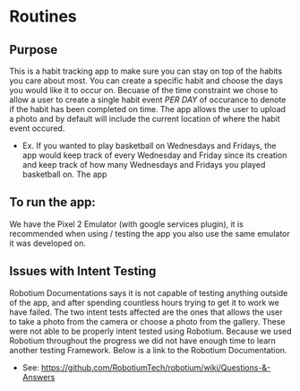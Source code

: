 # Routines


## Purpose 
This is a habit tracking app to make sure you can stay on top of the habits you care about most. You can create a specific habit and choose the days you would like it to occur on. Becuase of the time constraint we chose to allow a user to create a single habit event *PER DAY* of occurance to denote if the habit has been completed on time. The app allows the user to upload a photo and by default will include the current location of where the habit event occured. 
* Ex. If you wanted to play basketball on Wednesdays and Fridays, the app would keep track of every Wednesday and Friday since its creation and keep track of how many Wednesdays and Fridays you played basketball on. 
The app 
## To run the app:
We have the Pixel 2 Emulator (with google services plugin), it is recommended when using / testing the app you also use the same emulator it was developed on.

## Issues with Intent Testing 
Robotium Documentations says it is not capable of testing anything outside of the app, and after spending countless hours trying to get it to work we have failed. The two intent tests affected are the ones that allows the user to take a photo from the camera or choose a photo from the gallery. These were not able to be properly intent tested using Robotium. Because we used Robotium throughout the progress we did not have enough time to learn another testing Framework. Below is a link to the Robotium Documentation. 
* See: https://github.com/RobotiumTech/robotium/wiki/Questions-&-Answers
